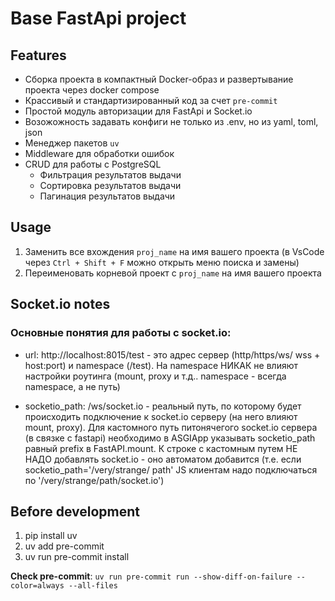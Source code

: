 # Base FastApi project

## Features

 - Сборка проекта в компактный Docker-образ и развертывание проекта через docker compose
 - Крассивый и стандартизированный код за счет `pre-commit`
 - Простой модуль авторизации для FastApi и Socket.io
 - Возожожность задавать конфиги не только из .env, но из yaml, toml, json
 - Менеджер пакетов `uv`
 - Middleware для обработки ошибок
 - CRUD для работы с PostgreSQL
   - Фильтрация результатов выдачи
   - Сортировка результатов выдачи
   - Пагинация результатов выдачи

## Usage

1) Заменить все вхождения `proj_name` на имя вашего проекта
(в VsCode через `Ctrl + Shift + F` можно открыть меню поиска и замены)
2) Переименовать корневой проект с `proj_name` на имя вашего проекта

## Socket.io notes

### Основные понятия для работы с socket.io:
 - url: http://localhost:8015/test - это адрес сервер (http/https/ws/
 wss + host:port) и namespace (/test). На namespace НИКАК не влияют
 настройки роутинга (mount, proxy и т.д.. namespace - всегда namespace, а не путь)

 - socketio_path: /ws/socket.io - реальный путь, по которому будет
 происходить подключение к socket.io серверу (на него влияют mount,
 proxy). Для кастомного путь питонячегого socket.io сервера (в связке с
 fastapi) необходимо в ASGIApp указывать socketio_path равный prefix в
 FastAPI.mount. К строке с кастомным путем НЕ НАДО добавлять socket.io -
 оно автоматом добавится (т.е. если socketio_path='/very/strange/
 path' JS клиентам надо подключаться по '/very/strange/path/socket.io')

## Before development
1) pip install uv
2) uv add pre-commit
3) uv run pre-commit install

**Check pre-commit**:
`uv run pre-commit run --show-diff-on-failure --color=always --all-files`
